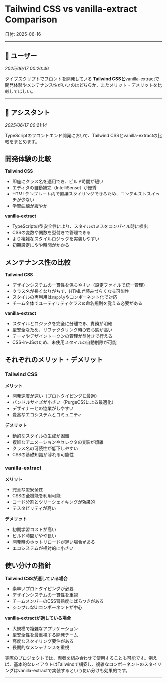 # Tailwind CSS vs vanilla-extract Comparison

日付: 2025-06-16

---

## 👤 ユーザー
*2025/06/17 00:20:46*

タイプスクリプトでフロントを開発している **Tailwind CSSと**vanilla-extractで開発体験やメンテナンス性がいいのはどちらか、またメリット・デメリットを比較してほしい。

---

## 🤖 アシスタント
*2025/06/17 00:21:14*

TypeScriptのフロントエンド開発において、Tailwind CSSとvanilla-extractの比較をまとめます。

## 開発体験の比較

**Tailwind CSS**
- 即座にクラス名を適用でき、ビルド時間が短い
- エディタの自動補完（IntelliSense）が優秀
- HTMLテンプレート内で直接スタイリングできるため、コンテキストスイッチが少ない
- 学習曲線が緩やか

**vanilla-extract**
- TypeScriptの型安全性により、スタイルのミスをコンパイル時に検出
- CSSの変数や関数を型付きで管理できる
- より複雑なスタイルロジックを実装しやすい
- 初期設定にやや時間がかかる

## メンテナンス性の比較

**Tailwind CSS**
- デザインシステムの一貫性を保ちやすい（設定ファイルで統一管理）
- クラス名が長くなりがちで、HTMLが読みづらくなる可能性
- スタイルの再利用は`@apply`やコンポーネント化で対応
- チーム全体でユーティリティクラスの命名規則を覚える必要がある

**vanilla-extract**
- スタイルとロジックを完全に分離でき、責務が明確
- 型安全なため、リファクタリング時の安心感が高い
- テーマやデザイントークンの管理が型付きで行える
- CSS-in-JSのため、未使用スタイルの自動削除が可能

## それぞれのメリット・デメリット

### Tailwind CSS

**メリット**
- 開発速度が速い（プロトタイピングに最適）
- バンドルサイズが小さい（PurgeCSSによる最適化）
- デザイナーとの協業がしやすい
- 豊富なエコシステムとコミュニティ

**デメリット**
- 動的なスタイルの生成が困難
- 複雑なアニメーションやセレクタの実装が煩雑
- クラス名の可読性が低下しやすい
- CSSの基礎知識が薄れる可能性

### vanilla-extract

**メリット**
- 完全な型安全性
- CSSの全機能を利用可能
- コード分割とツリーシェイキングが効果的
- テスタビリティが高い

**デメリット**
- 初期学習コストが高い
- ビルド時間がやや長い
- 開発時のホットリロードが遅い場合がある
- エコシステムが相対的に小さい

## 使い分けの指針

**Tailwind CSSが適している場合**
- 素早いプロトタイピングが必要
- デザインシステムの一貫性を重視
- チームメンバーのCSS習熟度にばらつきがある
- シンプルなUIコンポーネントが中心

**vanilla-extractが適している場合**
- 大規模で複雑なアプリケーション
- 型安全性を最重視する開発チーム
- 高度なスタイリング要件がある
- 長期的なメンテナンスを重視

実際のプロジェクトでは、両者を組み合わせて使用することも可能です。例えば、基本的なレイアウトはTailwindで構築し、複雑なコンポーネントのスタイリングはvanilla-extractで実装するという使い分けも効果的です。

---

